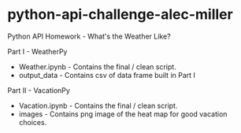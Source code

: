 # python-api-challenge-alec-miller
Python API Homework - What's the Weather Like?

Part I - WeatherPy
- Weather.ipynb - Contains the final / clean script.
- output_data - Contains csv of data frame built in Part I

Part II - VacationPy
- Vacation.ipynb - Contains the final / clean script.
- images - Contains png image of the heat map for good vacation choices.
